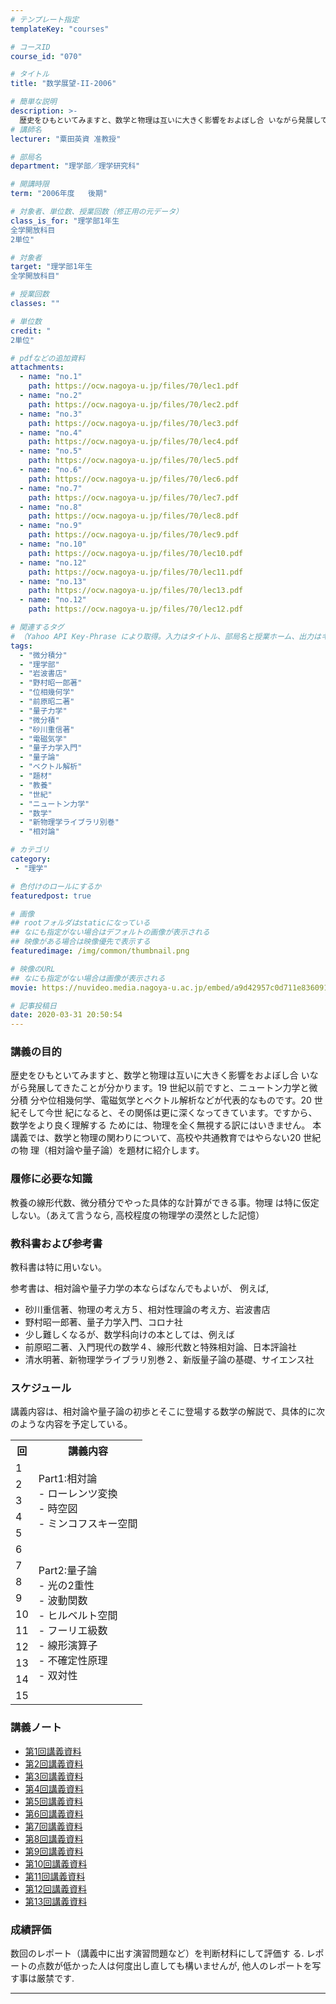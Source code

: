 ```yaml
---
# テンプレート指定
templateKey: "courses"

# コースID
course_id: "070"

# タイトル
title: "数学展望-II-2006"

# 簡単な説明
description: >-
  歴史をひもといてみますと、数学と物理は互いに大きく影響をおよぼし合 いながら発展してきたことが分かります。19 世紀以前ですと、ニュートン力学と微分積 分や位相幾何学、電磁気学とベクトル解析などが代表的なものです。20 世紀そして今世 紀になると、その関係は更に深くなってきています。ですから、数学をより良く理解する ためには、物理を全く無視する訳にはいきません。 本講義では、数学と物理の関わりにつ ....
# 講師名
lecturer: "粟田英資 准教授"

# 部局名
department: "理学部／理学研究科"

# 開講時限
term: "2006年度	後期"

# 対象者、単位数、授業回数（修正用の元データ）
class_is_for: "理学部1年生
全学開放科目
2単位"

# 対象者
target: "理学部1年生
全学開放科目"

# 授業回数
classes: ""

# 単位数
credit: "
2単位"

# pdfなどの追加資料
attachments:
  - name: "no.1" 
    path: https://ocw.nagoya-u.jp/files/70/lec1.pdf
  - name: "no.2" 
    path: https://ocw.nagoya-u.jp/files/70/lec2.pdf
  - name: "no.3" 
    path: https://ocw.nagoya-u.jp/files/70/lec3.pdf
  - name: "no.4" 
    path: https://ocw.nagoya-u.jp/files/70/lec4.pdf
  - name: "no.5" 
    path: https://ocw.nagoya-u.jp/files/70/lec5.pdf
  - name: "no.6" 
    path: https://ocw.nagoya-u.jp/files/70/lec6.pdf
  - name: "no.7" 
    path: https://ocw.nagoya-u.jp/files/70/lec7.pdf
  - name: "no.8" 
    path: https://ocw.nagoya-u.jp/files/70/lec8.pdf
  - name: "no.9" 
    path: https://ocw.nagoya-u.jp/files/70/lec9.pdf
  - name: "no.10" 
    path: https://ocw.nagoya-u.jp/files/70/lec10.pdf
  - name: "no.12" 
    path: https://ocw.nagoya-u.jp/files/70/lec11.pdf
  - name: "no.13" 
    path: https://ocw.nagoya-u.jp/files/70/lec13.pdf
  - name: "no.12" 
    path: https://ocw.nagoya-u.jp/files/70/lec12.pdf

# 関連するタグ
# （Yahoo API Key-Phrase により取得。入力はタイトル、部局名と授業ホーム、出力はキーフレーズ（tags））
tags:
  - "微分積分"
  - "理学部"
  - "岩波書店"
  - "野村昭一郎著"
  - "位相幾何学"
  - "前原昭二著"
  - "量子力学"
  - "微分積"
  - "砂川重信著"
  - "電磁気学"
  - "量子力学入門"
  - "量子論"
  - "ベクトル解析"
  - "題材"
  - "教養"
  - "世紀"
  - "ニュートン力学"
  - "数学"
  - "新物理学ライブラリ別巻"
  - "相対論"

# カテゴリ
category:
 - "理学"

# 色付けのロールにするか
featuredpost: true

# 画像
## rootフォルダはstaticになっている
## なにも指定がない場合はデフォルトの画像が表示される
## 映像がある場合は映像優先で表示する
featuredimage: /img/common/thumbnail.png

# 映像のURL
## なにも指定がない場合は画像が表示される
movie: https://nuvideo.media.nagoya-u.ac.jp/embed/a9d42957c0d711e8360916acba9b92ff1615e54a

# 記事投稿日
date: 2020-03-31 20:50:54
---
```


### 講義の目的

歴史をひもといてみますと、数学と物理は互いに大きく影響をおよぼし合 いながら発展してきたことが分かります。19 世紀以前ですと、ニュートン力学と微分積 分や位相幾何学、電磁気学とベクトル解析などが代表的なものです。20 世紀そして今世 紀になると、その関係は更に深くなってきています。ですから、数学をより良く理解する ためには、物理を全く無視する訳にはいきません。 本講義では、数学と物理の関わりについて、高校や共通教育ではやらない20 世紀の物 理（相対論や量子論）を題材に紹介します。








 

### 履修に必要な知識

教養の線形代数、微分積分でやった具体的な計算ができる事。物理 は特に仮定しない。（あえて言うなら, 高校程度の物理学の漠然とした記憶） 

### 教科書および参考書

教科書は特に用いない。

参考書は、相対論や量子力学の本ならばなんでもよいが、 例えば, 

  * 砂川重信著、物理の考え方５、相対性理論の考え方、岩波書店
  * 野村昭一郎著、量子力学入門、コロナ社 
  * 少し難しくなるが、数学科向けの本としては、例えば 
  * 前原昭二著、入門現代の数学４、線形代数と特殊相対論、日本評論社 
  * 清水明著、新物理学ライブラリ別巻２、新版量子論の基礎、サイエンス社


<h3>スケジュール</h3>
<p>
講義内容は、相対論や量子論の初歩とそこに登場する数学の解説で、具体的に次のような内容を予定している。
</p>



<table class="basic" width="455">
<tr>
<th width="20" class="center">回</th>
<th class="center">講義内容</th>
</tr>

<tr>
<td class="center" >1</td>
<td rowspan=5>
Part1:相対論<br>
- ローレンツ変換<br>
- 時空図<br>
- ミンコフスキー空間
</td>
</tr>

<tr>
<td class="center">2</td>
</tr>

<tr>
<td class="center">3</td>
</tr>

<tr>
<td class="center">4</td>
</tr>

<tr>
<td class="center">5</td>
</tr>

<tr>
<td class="center">6</td>
<td rowspan=10>
Part2:量子論<br>
- 光の2重性<br>
- 波動関数<br>
- ヒルベルト空間<br>
- フーリエ級数<br>
- 線形演算子<br>
- 不確定性原理<br>
- 双対性
</td>
</tr>

<tr>
<td class="center">7</td>
</tr>

<tr>
<td class="center">8</td>
</tr>

<tr>
<td class="center">9</td>
</tr>

<tr>
<td class="center">10</td>
</tr>

<tr>
<td class="center">11</td>
</tr>

<tr>
<td class="center">12</td>
</tr>

<tr>
<td class="center">13</td>
</tr>

<tr>
<td class="center">14</td>
</tr>

<tr>
<td class="center">15</td>
</tr>



</table>


### 講義ノート

- [第1回講義資料](https://ocw.nagoya-u.jp/files/70/lec1.pdf) 
- [第2回講義資料](https://ocw.nagoya-u.jp/files/70/lec2.pdf) 
- [第3回講義資料](https://ocw.nagoya-u.jp/files/70/lec3.pdf) 
- [第4回講義資料](https://ocw.nagoya-u.jp/files/70/lec4.pdf) 
- [第5回講義資料](https://ocw.nagoya-u.jp/files/70/lec5.pdf) 
- [第6回講義資料](https://ocw.nagoya-u.jp/files/70/lec6.pdf) 
- [第7回講義資料](https://ocw.nagoya-u.jp/files/70/lec7.pdf) 
- [第8回講義資料](https://ocw.nagoya-u.jp/files/70/lec8.pdf) 
- [第9回講義資料](https://ocw.nagoya-u.jp/files/70/lec9.pdf) 
- [第10回講義資料](https://ocw.nagoya-u.jp/files/70/lec10.pdf) 
- [第11回講義資料](https://ocw.nagoya-u.jp/files/70/lec11.pdf) 
- [第12回講義資料](https://ocw.nagoya-u.jp/files/70/lec12.pdf) 
- [第13回講義資料](https://ocw.nagoya-u.jp/files/70/lec13.pdf) 





### 成績評価

数回のレポート（講義中に出す演習問題など）を判断材料にして評価す る. レポートの点数が低かった人は何度出し直しても構いませんが, 他人のレポートを写す事は厳禁です.





-----